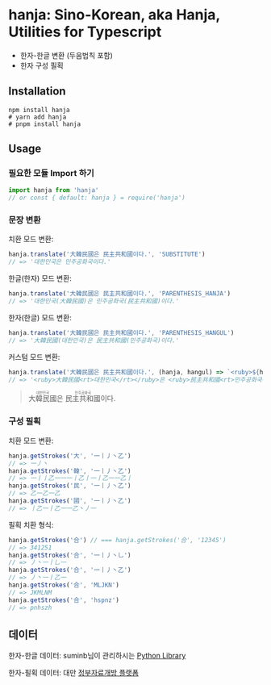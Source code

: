 # hanja: Sino-Korean, aka Hanja, Utilities for Typescript

* 한자-한글 변환 (두음법칙 포함)
* 한자 구성 필획

## Installation
```
npm install hanja
# yarn add hanja
# pnpm install hanja
```

## Usage
### 필요한 모듈 Import 하기
```typescript
import hanja from 'hanja'
// or const { default: hanja } = require('hanja')
```

### 문장 변환
치환 모드 변환:
```typescript
hanja.translate('大韓民國은 民主共和國이다.', 'SUBSTITUTE')
// => '대한민국은 민주공화국이다.'
```

한글(한자) 모드 변환:
```typescript
hanja.translate('大韓民國은 民主共和國이다.', 'PARENTHESIS_HANJA')
// => '대한민국(大韓民國)은 민주공화국(民主共和國)이다.'
```

한자(한글) 모드 변환:
```typescript
hanja.translate('大韓民國은 民主共和國이다.', 'PARENTHESIS_HANGUL')
// => '大韓民國(대한민국)은 民主共和國(민주공화국)이다.'
```

커스텀 모드 변환:
```typescript
hanja.translate('大韓民國은 民主共和國이다.', (hanja, hangul) => `<ruby>${hanja}<rt>${hangul}</rt></ruby>`)
// => '<ruby>大韓民國<rt>대한민국</rt></ruby>은 <ruby>民主共和國<rt>민주공화국</rt></ruby>이다.'
```
> <ruby>大韓民國<rt>대한민국</rt></ruby>은 <ruby>民主共和國<rt>민주공화국</rt></ruby>이다.


### 구성 필획
치환 모드 변환:
```typescript
hanja.getStrokes('大', '一丨丿丶乙')
// => 一丿丶
hanja.getStrokes('韓', '一丨丿丶乙')
// => 一丨丨乙一一一丨乙丨一丨乙一一乙丨
hanja.getStrokes('民', '一丨丿丶乙')
// => 乙一乙一乙
hanja.getStrokes('國', '一丨丿丶乙')
// => 丨乙一丨乙一一乙丶丿一
```

필획 치환 형식:
```typescript
hanja.getStrokes('合') // === hanja.getStrokes('合', '12345')
// => 341251
hanja.getStrokes('合', '一丨丿丶乚')
// => 丿丶一丨乚一
hanja.getStrokes('合', '一丨丿丶乙')
// => 丿丶一丨乙一
hanja.getStrokes('合', 'MLJKN')
// => JKMLNM
hanja.getStrokes('合', 'hspnz')
// => pnhszh
```

## 데이터
한자-한글 데이터: suminb님이 관리하시는 [Python Library](https://github.com/suminb/hanja)

한자-필획 데이터: 대만 [정부자료개방 플랫폼](https://data.gov.tw/dataset/5961)
